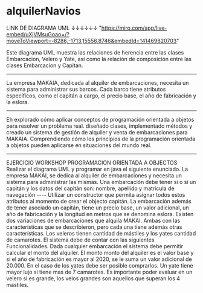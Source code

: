 # alquilerNavios

LINK DE DIAGRAMA UML
↓↓↓↓↓↓
"https://miro.com/app/live-embed/uXjVMsuGoao=/?moveToViewport=-8286,-1713,15556,8746&embedId=141469820703"

Este diagrama UML muestra las relaciones de herencia entre las clases Embarcacion, Velero y Yate, así como la relación de composición entre las clases Embarcacion y Capitan.

--------------------------------------------------------------------------------------



La empresa MAKAIA, dedicada al alquiler de embarcaciones, necesita un sistema para administrar sus barcos. Cada barco tiene atributos específicos, como el capitán a cargo, el precio base, el año de fabricación y la eslora.



--------------------------------------------------------------------------------------


 Eh explorado cómo aplicar conceptos de programación orientada a objetos para resolver un problema real.  diseñado clases, implementado métodos y creado un sistema de gestión de alquiler y venta  de embarcaciones para MAKAIA. Comprendiendo cómo los principios de la programación orientada a objetos pueden aplicarse en situaciones del mundo real.

 -------------------------------------------------------------------------------------

 EJERCICIO WORKSHOP PROGRAMACION ORIENTADA A OBJECTOS
Realizar el diagrama UML y programar en java el siguiente enunciado.
La empresa MAKAI, se dedica al alquiler de embarcaciones y necesita un sistema para 
administrar las mismas.
Una embarcación debe tener si o si un capitán y los datos del capitán son: nombre, apellido y 
matricula de navegación ---- Utilizar un constructor que permita asignar todos estos atributos al 
momento de crear el objecto capitán.
La embarcación además de tener asociado un capitán, tiene un precio base, un valor adicional, 
un año de fabricación y la longitud en metros que se denomina eslora. 
Existen dos variaciones de embarcaciones que alquila MAKAI. Ambas con las características que 
se describieron, pero cada una tiene además otras características. Los veleros tienen cantidad 
de mástiles y los yates cantidad de camarotes. 
El sistema debe de contar con las siguientes Funcionalidades.
Dada cualquier embarcación el sistema debe permitir calcular el monto del alquiler. El monto 
monto del alquiler es el valor base y si el año de fabricación es mayor al 2020, se le suma un 
valor adicional de 20.000. 
En el caso de los yates debe ser posible comprarlos. Un yate tiene mayor lujo si tiene mas de 7 
camarotes.
Es importante poder evaluar en un velero si es grande, los velos grandes son aquellos que 
superan los 4 mastiles.

 


